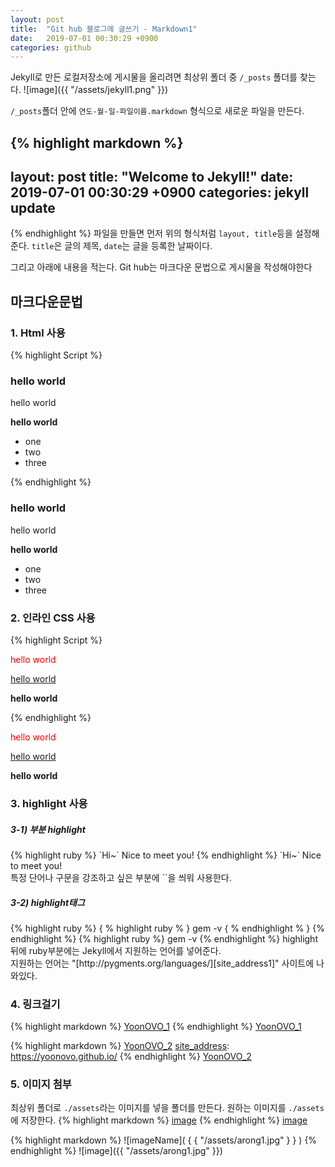 ```yaml
---
layout: post
title:  "Git hub 블로그에 글쓰기 - Markdown1"
date:   2019-07-01 00:30:29 +0900
categories: github
---
```


Jekyll로 만든 로컬저장소에 게시물을 올리려면 최상위 폴더 중 `/_posts` 폴더를 찾는다.
![image]({{ "/assets/jekyll1.png" }})

`/_posts`폴더 안에 `연도-월-일-파일이름.markdown` 형식으로 새로운 파일을 만든다.

{% highlight markdown %}
---
layout: post
title:  "Welcome to Jekyll!"
date:   2019-07-01 00:30:29 +0900
categories: jekyll update
---
{% endhighlight %}
파일을 만들면 먼저 위의 형식처럼 `layout, title`등을 설정해 준다.
`title`은 글의 제목, `date`는 글을 등록한 날짜이다.

그리고 아래에 내용을 적는다. Git hub는 마크다운 문법으로 게시물을 작성해야한다
<br>

## __마크다운문법__
### 1. Html 사용
{% highlight Script %}
<h3>hello world</h3>
<p>hello world</p>
<b>hello world</b>
<ul>
  <li>one</li>
  <li>two</li>
  <li>three</li>
</ul>
{% endhighlight %}
<h3>hello world</h3>
<p>hello world</p>
<b>hello world</b>
<ul>
  <li>one</li>
  <li>two</li>
  <li>three</li>
</ul> 

### 2. 인라인 CSS 사용
{% highlight Script %}
<p style="color:red;">hello world</p>
<p style="text-decoration:underline;">hello world</p>
<p style="font-weight:bold;">hello world</p>
{% endhighlight %}
<p style="color:red;">hello world</p>
<p style="text-decoration:underline;">hello world</p>
<p style="font-weight:bold;">hello world</p>

### 3. highlight 사용
<h5>3-1) 부분 highlight</h5>
{% highlight ruby %}
`Hi~` Nice to meet you!
{% endhighlight %}
`Hi~` Nice to meet you!<br>
특정 단어나 구문을 강조하고 싶은 부분에 ``을 씌워 사용한다.
<h5>3-2) highlight태그</h5>
{% highlight ruby %}
{ % highlight ruby % }
gem -v
{ % endhighlight % }
{% endhighlight %}
{% highlight ruby %}
gem -v
{% endhighlight %}
highlight뒤에 ruby부분에는 Jekyll에서 지원하는 언어를 넣어준다.
<br>
지원하는 언어는 "[http://pygments.org/languages/][site_address1]" 사이트에 나와있다.

### 4. 링크걸기
{% highlight markdown %}
[YoonOVO_1](https://yoonovo.github.io/)
{% endhighlight %}
[YoonOVO_1](https://yoonovo.github.io/)

{% highlight markdown %}
[YoonOVO_2][site_address]
[site_address]: https://yoonovo.github.io/
{% endhighlight %}
[YoonOVO_2][site_address]

### 5. 이미지 첨부
최상위 폴더로 `./assets`라는 이미지를 넣을 폴더를 만든다. 원하는 이미지를  `./assets`에 저장한다.
{% highlight markdown %}
[image](/assets/arong1.jpg)
{% endhighlight %}
[image](/assets/arong1.jpg)

{% highlight markdown %}
![imageName]( { { "/assets/arong1.jpg" } } )
{% endhighlight %}
![image]({{ "/assets/arong1.jpg" }})

[site_address]: https://yoonovo.github.io/
[site_address1]: http://pygments.org/languages/
